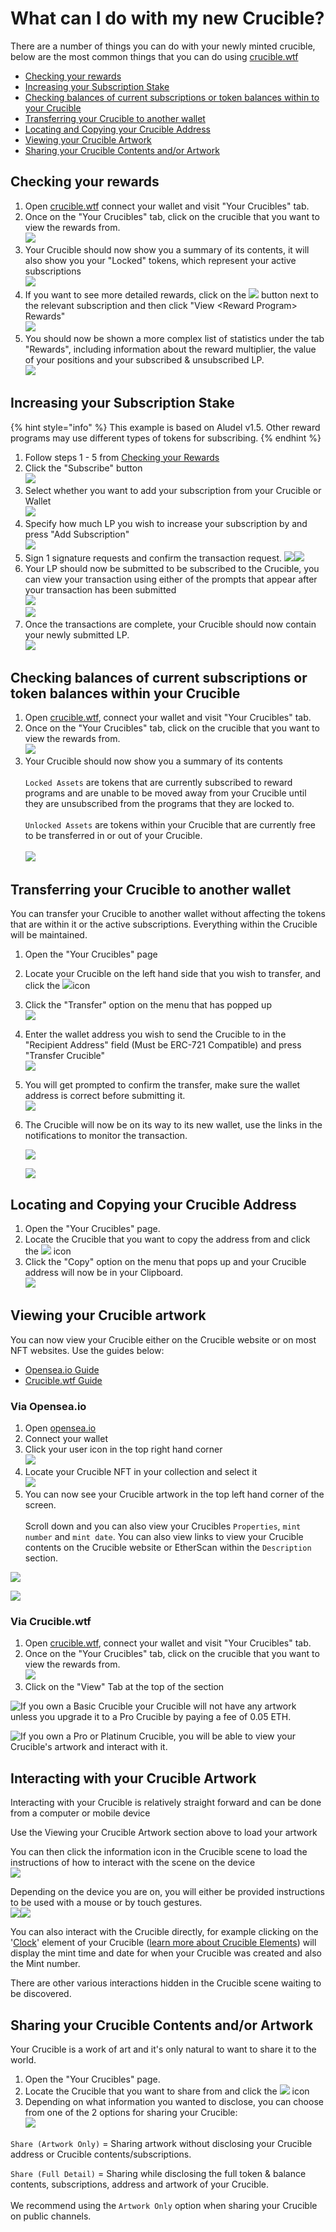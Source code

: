 # What can I do with my new Crucible?

There are a number of things you can do with your newly minted crucible, below are the most common things that you can do using [crucible.wtf](https://crucible.wtf)

* [Checking your rewards](what-can-i-do-with-my-new-crucible.md#checking-your-rewards)
* [Increasing your Subscription Stake](what-can-i-do-with-my-new-crucible.md#increasing-your-lp-subscription)
* [Checking balances of current subscriptions or token balances within to your Crucible](what-can-i-do-with-my-new-crucible.md#checking-how-much-lp-youve-subscribed-to-your-crucible)
* [Transferring your Crucible to another wallet](what-can-i-do-with-my-new-crucible.md#transferring-your-crucible-to-another-wallet)
* [Locating and Copying your Crucible Address](what-can-i-do-with-my-new-crucible.md#locating-and-copying-your-crucible-address)
* [Viewing your Crucible Artwork](what-can-i-do-with-my-new-crucible.md#viewing-your-crucible-artwork)
* [Sharing your Crucible Contents and/or Artwork](what-can-i-do-with-my-new-crucible.md#undefined)

## Checking your rewards

1. Open [crucible.wtf](https://crucible.wtf) connect your wallet and visit "Your Crucibles" tab.
2. Once on the "Your Crucibles" tab, click on the crucible that you want to view the rewards from.\
   ![](../.gitbook/assets/screenshot-2021-08-03-at-19.25.48.png)&#x20;
3. Your Crucible should now show you a summary of its contents, it will also show you your "Locked" tokens, which represent your active subscriptions\
   ![](<../.gitbook/assets/screenshot-2021-08-03-at-19.38.12 (1).png>)
4. If you want to see more detailed rewards, click on the ![](../.gitbook/assets/screenshot-2021-08-03-at-19.38.37.png) button next to the relevant subscription and then click "View \<Reward Program> Rewards" \
   ![](../.gitbook/assets/screenshot-2021-08-03-at-19.39.25.png) \
   &#x20;
5. You should now be shown a more complex list of statistics under the tab "Rewards", including information about the reward multiplier, the value of your positions and your subscribed & unsubscribed LP.\
   &#x20;![](../.gitbook/assets/screenshot-2021-08-03-at-19.40.10.png)

## Increasing your Subscription Stake

{% hint style="info" %}
This example is based on Aludel v1.5. Other reward programs may use different types of tokens for subscribing.
{% endhint %}

1. Follow steps 1 - 5 from [Checking your Rewards](what-can-i-do-with-my-new-crucible.md#checking-your-rewards)
2. Click the "Subscribe" button \
   ![](../.gitbook/assets/screenshot-2021-08-03-at-19.40.58.png)
3. Select whether you want to add your subscription from your Crucible or Wallet \
   ![](../.gitbook/assets/screenshot-2021-08-03-at-19.41.34.png)&#x20;
4. Specify how much LP you wish to increase your subscription by and press "Add Subscription" \
   ![](../.gitbook/assets/screenshot-2021-08-03-at-19.41.55.png)&#x20;
5. Sign 1 signature requests and confirm the transaction request. ![](../.gitbook/assets/screenshot-2021-08-03-at-19.19.53.png)![](<../.gitbook/assets/screenshot-2021-08-03-at-19.20.06 (1).png>)&#x20;
6. Your LP should now be submitted to be subscribed to the Crucible, you can view your transaction using either of the prompts that appear after your transaction has been submitted\
   &#x20;![](<../.gitbook/assets/screenshot-2021-08-03-at-19.20.34 (1).png>) \
   ![](../.gitbook/assets/screenshot-2021-08-03-at-19.20.58.png)&#x20;
7. Once the transactions are complete, your Crucible should now contain your newly submitted LP. \
   ![](../.gitbook/assets/screenshot-2021-08-03-at-19.45.23.png)&#x20;

## Checking balances of current subscriptions or token balances within your Crucible

1. Open [crucible.wtf](https://crucible.wtf), connect your wallet and visit "Your Crucibles" tab.
2. Once on the "Your Crucibles" tab, click on the crucible that you want to view the rewards from.\
   ![](../.gitbook/assets/screenshot-2021-08-03-at-19.25.48.png)&#x20;
3. Your Crucible should now show you a summary of its contents\
   \
   `Locked Assets` are tokens that are currently subscribed to reward programs and are unable to be moved away from your Crucible until they are unsubscribed from the programs that they are locked to.\
   \
   `Unlocked Assets` are tokens within your Crucible that are currently free to be transferred in or out of your Crucible.\
   \
   ![](<../.gitbook/assets/screenshot-2021-08-03-at-19.38.12 (1).png>)

## Transferring your Crucible to another wallet

You can transfer your Crucible to another wallet without affecting the tokens that are within it or the active subscriptions. Everything within the Crucible will be maintained.

1. Open the "Your Crucibles" page
2. Locate your Crucible on the left hand side that you wish to transfer, and click the ![](../.gitbook/assets/screenshot-2021-08-03-at-19.38.37.png)icon
3. Click the "Transfer" option on the menu that has popped up\
   ![](../.gitbook/assets/screenshot-2021-08-03-at-19.48.11.png)&#x20;
4. Enter the wallet address you wish to send the Crucible to in the "Recipient Address" field (Must be ERC-721 Compatible) and press "Transfer Crucible"\
   ![](../.gitbook/assets/screenshot-2021-08-03-at-19.49.43.png)&#x20;
5. You will get prompted to confirm the transfer, make sure the wallet address is correct before submitting it. \
   ![](../.gitbook/assets/screenshot-2021-08-03-at-19.50.07.png)&#x20;
6.  The Crucible will now be on its way to its new wallet, use the links in the notifications to monitor the transaction.

    ![](<../.gitbook/assets/screenshot-2021-08-03-at-19.20.34 (1).png>)

    ![](../.gitbook/assets/screenshot-2021-08-03-at-19.20.58.png)&#x20;

## Locating and Copying your Crucible Address

1. Open the "Your Crucibles" page.
2. Locate the Crucible that you want to copy the address from and click the ![](../.gitbook/assets/screenshot-2021-08-03-at-19.38.37.png) icon
3. Click the "Copy" option on the menu that pops up and your Crucible address will now be in your Clipboard. \
   ![](../.gitbook/assets/screenshot-2021-08-03-at-19.52.22.png)&#x20;

## Viewing your Crucible artwork

You can now view your Crucible either on the Crucible website or on most NFT websites. Use the guides below:

* [Opensea.io Guide](what-can-i-do-with-my-new-crucible.md#via-opensea)
* [Crucible.wtf Guide](what-can-i-do-with-my-new-crucible.md#via-crucible.wtf)

### Via Opensea.io

1. Open [opensea.io](https://opensea.io)
2. Connect your wallet
3. Click your user icon in the top right hand corner\
   ![](<../.gitbook/assets/Screenshot 2022-03-16 at 00.20.35.png>)
4. Locate your Crucible NFT in your collection and select it\
   ![](<../.gitbook/assets/Screenshot 2022-03-16 at 00.21.35.png>)
5. You can now see your Crucible artwork in the top left hand corner of the screen. \
   \
   Scroll down and you can also view your Crucibles `Properties`, `mint number` and `mint date`. You can also view links to view your Crucible contents on the Crucible website or EtherScan within the `Description` section.&#x20;

![](<../.gitbook/assets/Screenshot 2022-03-16 at 00.22.01.png>)

![](<../.gitbook/assets/Screenshot 2022-03-16 at 00.22.20.png>)

### Via Crucible.wtf

1. Open [crucible.wtf](https://crucible.wtf), connect your wallet and visit "Your Crucibles" tab.
2. Once on the "Your Crucibles" tab, click on the crucible that you want to view the rewards from.\
   ![](../.gitbook/assets/screenshot-2021-08-03-at-19.25.48.png)&#x20;
3. Click on the "View" Tab at the top of the section&#x20;

![If you own a Basic Crucible your Crucible will not have any artwork unless you upgrade it to a Pro Crucible by paying a fee of 0.05 ETH.](<../.gitbook/assets/Screenshot 2022-03-15 at 23.00.18.png>)

![If you own a Pro or Platinum Crucible,  you will be able to view your Crucible's artwork and interact with it.](<../.gitbook/assets/Screenshot 2022-03-15 at 23.03.33.png>)

## Interacting with your Crucible Artwork

Interacting with your Crucible is relatively straight forward and can be done from a computer or mobile device

Use the Viewing your Crucible Artwork section above to load your artwork

You can then click the information icon in the Crucible scene to load the instructions of how to interact with the scene on the device\
![](<../.gitbook/assets/Screenshot 2022-03-16 at 00.31.05.png>)

Depending on the device you are on, you will either be provided instructions to be used with a mouse or by touch gestures.\
![](<../.gitbook/assets/Screenshot 2022-03-16 at 00.31.59.png>)![](<../.gitbook/assets/Screenshot 2022-03-16 at 00.32.24.png>)

You can also interact with the Crucible directly, for example clicking on the '[Clock](artwork-of-the-crucible.md#33fe)' element of your Crucible ([learn more about Crucible Elements](artwork-of-the-crucible.md#1c5f)) will display the mint time and date for when your Crucible was created and also the Mint number.

There are other various interactions hidden in the Crucible scene waiting to be discovered.

## Sharing your Crucible Contents and/or Artwork

Your Crucible is a work of art and it's only natural to want to share it to the world.

1. Open the "Your Crucibles" page.
2. Locate the Crucible that you want to share from and click the ![](../.gitbook/assets/screenshot-2021-08-03-at-19.38.37.png) icon
3. Depending on what information you wanted to disclose, you can choose from one of the 2 options for sharing your Crucible: \
   ![](<../.gitbook/assets/Screenshot 2022-03-15 at 23.08.18.png>)

`Share (Artwork Only)` = Sharing artwork without disclosing your Crucible address or Crucible contents/subscriptions.

`Share (Full Detail)` = Sharing while disclosing the full token & balance contents, subscriptions, address and artwork of your Crucible.\
\
We recommend using the `Artwork Only` option when sharing your Crucible on public channels.

